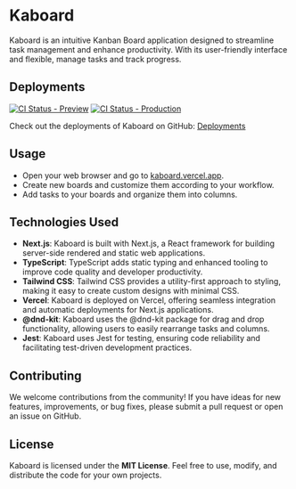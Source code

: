 # Kaboard

Kaboard is an intuitive Kanban Board application designed to streamline task management and enhance productivity. With its user-friendly interface and flexible, manage tasks and track progress.

## Deployments
[![CI Status - Preview](https://github.com/di4m0nds/kaboard/actions/workflows/preview.yaml/badge.svg)](https://github.com/di4m0nds/kaboard/actions/workflows/preview.yaml)
[![CI Status - Production](https://github.com/di4m0nds/kaboard/actions/workflows/production.yaml/badge.svg)](https://github.com/di4m0nds/kaboard/actions/workflows/production.yaml)

Check out the deployments of Kaboard on GitHub: [Deployments](https://github.com/di4m0nds/kaboard/deployments)

## Usage
- Open your web browser and go to [kaboard.vercel.app](https://kaboard.vercel.app).
- Create new boards and customize them according to your workflow.
- Add tasks to your boards and organize them into columns.
<!-- - Drag and drop tasks to update their status and track progress. -->
<!-- Collaborate with team members by sharing boards and tasks. -->

## Technologies Used

- **Next.js**: Kaboard is built with Next.js, a React framework for building server-side rendered and static web applications.
- **TypeScript**: TypeScript adds static typing and enhanced tooling to improve code quality and developer productivity.
- **Tailwind CSS**: Tailwind CSS provides a utility-first approach to styling, making it easy to create custom designs with minimal CSS.
- **Vercel**: Kaboard is deployed on Vercel, offering seamless integration and automatic deployments for Next.js applications.
- **@dnd-kit**: Kaboard uses the @dnd-kit package for drag and drop functionality, allowing users to easily rearrange tasks and columns.
- **Jest**: Kaboard uses Jest for testing, ensuring code reliability and facilitating test-driven development practices.

## Contributing
We welcome contributions from the community! If you have ideas for new features, improvements, or bug fixes, please submit a pull request or open an issue on GitHub.

## License
Kaboard is licensed under the **MIT License**. Feel free to use, modify, and distribute the code for your own projects.
